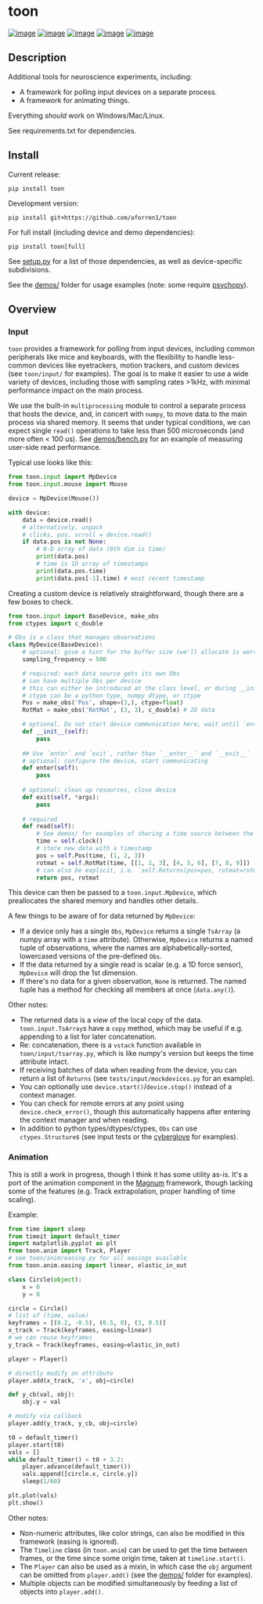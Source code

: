 toon
====

[![image](https://img.shields.io/pypi/v/toon.svg)](https://pypi.python.org/pypi/toon)
[![image](https://img.shields.io/pypi/l/toon.svg)](https://raw.githubusercontent.com/aforren1/toon/master/LICENSE.txt)
[![image](https://img.shields.io/travis/aforren1/toon.svg)](https://travis-ci.org/aforren1/toon)
[![image](https://img.shields.io/appveyor/ci/aforren1/toon.svg)](https://ci.appveyor.com/project/aforren1/toon)
[![image](https://img.shields.io/coveralls/aforren1/toon.svg)](https://coveralls.io/github/aforren1/toon)

Description
-----------

Additional tools for neuroscience experiments, including:

-   A framework for polling input devices on a separate process.
-   A framework for animating things.

Everything *should* work on Windows/Mac/Linux.

See requirements.txt for dependencies.

Install
-------

Current release:

```pip install toon```

Development version:

```pip install git+https://github.com/aforren1/toon```

For full install (including device and demo dependencies):

```pip install toon[full]```

See [setup.py](https://github.com/aforren1/toon/blob/master/setup.py) for a list of those dependencies, as well as device-specific subdivisions.

See the [demos/](https://github.com/aforren1/toon/tree/master/demos) folder for usage examples (note: some require [psychopy](https://github.com/psychopy/psychopy)).

Overview
---------

### Input

`toon` provides a framework for polling from input devices, including common peripherals like mice and keyboards, with the flexibility to handle less-common devices like eyetrackers, motion trackers, and custom devices (see `toon/input/` for examples). The goal is to make it easier to use a wide variety of devices, including those with sampling rates >1kHz, with minimal performance impact on the main process.

We use the built-in `multiprocessing` module to control a separate process that hosts the device, and, in concert with `numpy`, to move data to the main process via shared memory. It seems that under typical conditions, we can expect single `read()` operations to take less than 500 microseconds (and more often < 100 us). See [demos/bench.py](https://github.com/aforren1/toon/blob/master/demos/bench.py) for an example of measuring user-side read performance.

Typical use looks like this:

```python
from toon.input import MpDevice
from toon.input.mouse import Mouse

device = MpDevice(Mouse())

with device:
    data = device.read()
    # alternatively, unpack
    # clicks, pos, scroll = device.read()
    if data.pos is not None:
        # N-D array of data (0th dim is time)
        print(data.pos)
        # time is 1D array of timestamps
        print(data.pos.time)
        print(data.pos[-1].time) # most recent timestamp
```

Creating a custom device is relatively straightforward, though there are a few boxes to check.

```python
from toon.input import BaseDevice, make_obs
from ctypes import c_double

# Obs is a class that manages observations
class MyDevice(BaseDevice):
    # optional: give a hint for the buffer size (we'll allocate 1s worth of this)
    sampling_frequency = 500

    # required: each data source gets its own Obs
    # can have multiple Obs per device
    # this can either be introduced at the class level, or during __init__
    # ctype can be a python type, numpy dtype, or ctype
    Pos = make_obs('Pos', shape=(3,), ctype=float)
    RotMat = make_obs('RotMat', (3, 3), c_double) # 2D data

    # optional. Do not start device communication here, wait until `enter`
    def __init__(self):
        pass
    
    ## Use `enter` and `exit`, rather than `__enter__` and `__exit__`
    # optional: configure the device, start communicating
    def enter(self):
        pass
    
    # optional: clean up resources, close device
    def exit(self, *args):
        pass
    
    # required
    def read(self):
        # See demos/ for examples of sharing a time source between the processes
        time = self.clock()
        # store new data with a timestamp
        pos = self.Pos(time, (1, 2, 3))
        rotmat = self.RotMat(time, [[1, 2, 3], [4, 5, 6], [7, 8, 9]])
        # can also be explicit, i.e. `self.Returns(pos=pos, rotmat=rotmat)`
        return pos, rotmat
```

This device can then be passed to a `toon.input.MpDevice`, which preallocates the shared memory and handles other details.

A few things to be aware of for data returned by `MpDevice`:

 - If a device only has a single `Obs`, `MpDevice` returns a single `TsArray` (a numpy array with a `time` attribute). Otherwise, `MpDevice` returns a named tuple of observations, where the names are alphabetically-sorted, lowercased versions of the pre-defined `Obs`. 
 - If the data returned by a single read is scalar (e.g. a 1D force sensor), `MpDevice` will drop the 1st dimension.
 - If there's no data for a given observation, `None` is returned. The named tuple has a method for checking all members at once (`data.any()`).


Other notes:
  - The returned data is a *view* of the local copy of the data. `toon.input.TsArray`s have a `copy` method, which may be useful if e.g. appending to a list for later concatenation.
  - Re: concatenation, there is a `vstack` function available in `toon/input/tsarray.py`, which is like numpy's version but keeps the time attribute intact.
  - If receiving batches of data when reading from the device, you can return a list of `Returns` (see `tests/input/mockdevices.py` for an example).
  - You can optionally use `device.start()`/`device.stop()` instead of a context manager.
  - You can check for remote errors at any point using `device.check_error()`, though this automatically happens after entering the context manager and when reading.
  - In addition to python types/dtypes/ctypes, `Obs` can use `ctypes.Structure`s (see input tests or the [cyberglove](https://github.com/aforren1/toon/blob/master/toon/input/cyberglove.py) for examples).

### Animation

This is still a work in progress, though I think it has some utility as-is. It's a port of the animation component in the [Magnum](https://magnum.graphics/) framework, though lacking some of the features (e.g. Track extrapolation, proper handling of time scaling).

Example:

```python
from time import sleep
from timeit import default_timer
import matplotlib.pyplot as plt
from toon.anim import Track, Player
# see toon/anim/easing.py for all easings available
from toon.anim.easing import linear, elastic_in_out

class Circle(object):
    x = 0
    y = 0

circle = Circle()
# list of (time, value)
keyframes = [(0.2, -0.5), (0.5, 0), (3, 0.5)]
x_track = Track(keyframes, easing=linear)
# we can reuse keyframes
y_track = Track(keyframes, easing=elastic_in_out)

player = Player()

# directly modify an attribute
player.add(x_track, 'x', obj=circle)

def y_cb(val, obj):
    obj.y = val

# modify via callback
player.add(y_track, y_cb, obj=circle)

t0 = default_timer()
player.start(t0)
vals = []
while default_timer() < t0 + 3.2:
    player.advance(default_timer())
    vals.append([circle.x, circle.y])
    sleep(1/60)

plt.plot(vals)
plt.show()
```

Other notes:
  - Non-numeric attributes, like color strings, can also be modified in this framework (easing is ignored).
  - The `Timeline` class (in `toon.anim`) can be used to get the time between frames, or the time since some origin time, taken at `timeline.start()`.
  - The `Player` can also be used as a mixin, in which case the `obj` argument can be omitted from `player.add()` (see the [demos/](https://github.com/aforren1/toon/tree/master/demos) folder for examples).
  - Multiple objects can be modified simultaneously by feeding a list of objects into `player.add()`.

